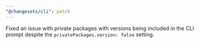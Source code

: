 ```yaml
---
"@changesets/cli": patch
---
```


Fixed an issue with private packages with versions being included in the CLI prompt despite the `privatePackages.version: false` setting.
